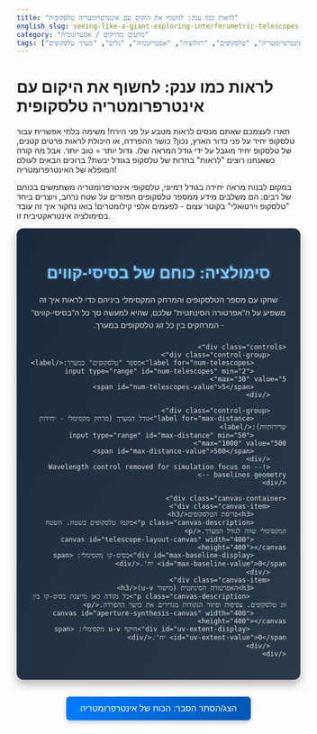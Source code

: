 ```yaml
---
title: "לראות כמו ענק: לחשוף את היקום עם אינטרפרומטריה טלסקופית"
english_slug: seeing-like-a-giant-exploring-interferometric-telescopes
category: "מדעים מדויקים / אסטרונומיה"
tags: ["אינטרפרומטריה", "טלסקופים", "רזולוציה", "אסטרונומיה", "גלים", "מערך טלסקופים", "UV plane"]
---
```

# לראות כמו ענק: לחשוף את היקום עם אינטרפרומטריה טלסקופית

תארו לעצמכם שאתם מנסים לראות מטבע על פני הירח! משימה בלתי אפשרית עבור טלסקופ יחיד על פני כדור הארץ, נכון? כושר ההפרדה, או היכולת לראות פרטים קטנים, של טלסקופ יחיד מוגבל על ידי גודל המראה שלו. גדול יותר = טוב יותר. אבל מה קורה כשאנחנו רוצים "לראות" בחדות של טלסקופ בגודל יבשת? ברוכים הבאים לעולם המופלא של האינטרפרומטריה!

במקום לבנות מראה יחידה בגודל דמיוני, טלסקופי אינטרפרומטריה משתמשים בכוחם של רבים: הם משלבים מידע ממספר טלסקופים הפזורים על שטח נרחב, ויוצרים ביחד "טלסקופ וירטואלי" בקוטר עצום - לפעמים אלפי קילומטרים! בואו נחקור איך זה עובד בסימולציה אינטראקטיבית זו.

<div id="interferometry-app" dir="rtl">
    <h2>סימולציה: כוחם של בסיסי-קווים</h2>
    <p>שחקו עם מספר הטלסקופים והמרחק המקסימלי ביניהם כדי לראות איך זה משפיע על ה"אפרטורה הסינתטית" שלכם, שהיא למעשה סך כל ה"בסיסי-קווים" - המרחקים בין כל זוג טלסקופים במערך.</p>

    <div class="controls">
        <div class="control-group">
            <label for="num-telescopes">מספר "טלסקופים" במערך:</label>
            <input type="range" id="num-telescopes" min="2" max="30" value="5">
            <span id="num-telescopes-value">5</span>
        </div>

        <div class="control-group">
            <label for="max-distance">גודל המערך (מרחק מקסימלי - יחידות שרירותיות):</label>
            <input type="range" id="max-distance" min="50" max="1000" value="500">
            <span id="max-distance-value">500</span>
        </div>
        <!-- Wavelength control removed for simulation focus on baselines geometry -->
    </div>

    <div class="canvas-container">
        <div class="canvas-item">
            <h3>פריסת הטלסקופים</h3>
            <p class="canvas-description">מקמו טלסקופים בשטח. השטח המקסימלי שווה לגודל המערך.</p>
            <canvas id="telescope-layout-canvas" width="400" height="400"></canvas>
            <div id="max-baseline-display">בסיס-קו מקסימלי: <span id="max-baseline-value">0</span> יח'.</div>
        </div>
        <div class="canvas-item">
            <h3>האפרטורה הסינתטית (מישור u-v)</h3>
             <p class="canvas-description">כל נקודה כאן מייצגת בסיס-קו בין זוג טלסקופים. צפיפות ופיזור הנקודות מגדירים את כושר ההפרדה.</p>
            <canvas id="aperture-synthesis-canvas" width="400" height="400"></canvas>
             <div id="uv-extent-display">היקף u-v מקסימלי: <span id="uv-extent-value">0</span> יח'.</div>
        </div>
    </div>
</div>

<style>
/* כללי */
#interferometry-app {
    font-family: 'Arial', sans-serif; /* Use a common, clean font */
    padding: 25px;
    background: linear-gradient(to bottom right, #1a2a3a, #2a3a4a); /* Subtle dark gradient */
    border-radius: 12px;
    margin-bottom: 30px;
    text-align: right;
    color: #e0e0e0; /* Light grey text */
    box-shadow: 0 8px 16px rgba(0, 0, 0, 0.3); /* Deeper shadow */
}

#interferometry-app h2 {
    text-align: center;
    color: #7fc9ff; /* Bright blue for headings */
    margin-bottom: 20px;
    font-size: 2em; /* Larger heading */
    text-shadow: 0 0 5px rgba(127, 201, 255, 0.5); /* Subtle glow */
}

#interferometry-app h3 {
    text-align: center;
    color: #b3e0ff; /* Lighter blue */
    margin-bottom: 10px;
    font-size: 1.5em;
}

#interferometry-app p {
    text-align: center;
    margin-bottom: 20px;
    line-height: 1.6;
}

.canvas-description {
    font-size: 0.9em;
    color: #c0c0c0; /* Slightly darker grey */
    margin-top: -10px; /* Pull closer to heading */
    min-height: 30px; /* Reserve space */
}


/* Controls Styling */
.controls {
    display: flex;
    flex-direction: column;
    gap: 20px; /* Increased gap */
    margin-bottom: 30px;
    align-items: center; /* Center controls group */
    background-color: #253545; /* Darker background for controls */
    padding: 20px;
    border-radius: 8px;
    width: 80%; /* Limit width */
    max-width: 600px; /* Max width */
    margin-left: auto; /* Center the block */
    margin-right: auto;
    box-shadow: inset 0 2px 5px rgba(0, 0, 0, 0.2); /* Inner shadow */
}

.control-group {
     display: flex;
     flex-direction: row; /* Arrange label and input horizontally */
     align-items: center;
     justify-content: space-between; /* Space out label and input */
     width: 100%; /* Take full width of controls container */
}

.controls label {
    font-weight: bold;
    color: #e0e0e0;
    flex-grow: 1; /* Allow label to take space */
    text-align: right; /* Align label right */
    margin-left: 15px; /* Space after label */
    min-width: 150px; /* Ensure labels have enough space */
}

.controls input[type="range"] {
    width: 50%; /* Control slider width */
    direction: ltr;
    -webkit-appearance: none; /* Hide default slider */
    appearance: none;
    height: 8px;
    background: #556778; /* Slider track color */
    outline: none;
    opacity: 0.9;
    transition: opacity .2s;
    border-radius: 4px;
}

.controls input[type="range"]:hover {
    opacity: 1;
}

.controls input[type="range"]::-webkit-slider-thumb {
    -webkit-appearance: none;
    appearance: none;
    width: 20px;
    height: 20px;
    background: #7fc9ff; /* Slider thumb color */
    cursor: pointer;
    border-radius: 50%;
    box-shadow: 0 2px 5px rgba(0, 0, 0, 0.2);
}

.controls input[type="range"]::-moz-range-thumb {
    width: 20px;
    height: 20px;
    background: #7fc9ff;
    cursor: pointer;
    border-radius: 50%;
    box-shadow: 0 2px 5px rgba(0, 0, 0, 0.2);
}


.controls span {
    min-width: 40px; /* Ensure value has enough space */
    display: inline-block;
    text-align: left;
    color: #b3e0ff;
    font-weight: bold;
}


/* Canvas Container & Items */
.canvas-container {
    display: flex;
    flex-wrap: wrap; /* Allow wrapping on smaller screens */
    justify-content: center;
    gap: 30px; /* Increased gap between canvases */
}

.canvas-item {
    text-align: center;
    background-color: #253545; /* Darker background for canvas items */
    padding: 20px;
    border-radius: 10px;
    box-shadow: 0 4px 8px rgba(0, 0, 0, 0.2); /* Subtle shadow */
    min-width: 300px;
    flex-grow: 1; /* Allow items to grow */
    max-width: 450px; /* Max width for larger screens */
    display: flex; /* Use flex to arrange contents */
    flex-direction: column;
    align-items: center;
}


canvas {
    border: 1px solid #556778; /* Border color matching slider track */
    background-color: #1a2a3a; /* Very dark background for canvas */
    margin-bottom: 15px;
    border-radius: 6px;
}

#max-baseline-display, #uv-extent-display {
    font-size: 0.9em;
    color: #c0c0c0;
    margin-top: 5px;
}

#max-baseline-value, #uv-extent-value {
    font-weight: bold;
    color: #b3e0ff;
}


/* Explanation Toggle Button */
button#toggle-explanation {
    display: block;
    margin: 30px auto; /* Center button */
    padding: 12px 25px; /* Larger padding */
    font-size: 1.1em;
    cursor: pointer;
    background: linear-gradient(to right, #007bff, #0056b3); /* Blue gradient */
    color: white;
    border: none;
    border-radius: 6px;
    transition: all 0.3s ease; /* Smooth transition for hover */
    box-shadow: 0 4px 8px rgba(0, 0, 0, 0.2);
}

button#toggle-explanation:hover {
    background: linear-gradient(to right, #0056b3, #003d82);
    box-shadow: 0 6px 12px rgba(0, 0, 0, 0.3);
    transform: translateY(-2px); /* Slight lift effect */
}

button#toggle-explanation:active {
    transform: translateY(0); /* Press effect */
    box-shadow: 0 2px 4px rgba(0, 0, 0, 0.2);
}

/* Explanation Block */
#explanation {
    display: none; /* Initially hidden */
    margin-top: 20px;
    padding: 25px;
    background-color: #253545; /* Matching controls background */
    border-right: 5px solid #7fc9ff; /* Blue border on the right for RTL */
    border-radius: 8px;
    color: #e0e0e0;
    line-height: 1.7; /* Increased line height */
    box-shadow: 0 4px 8px rgba(0, 0, 0, 0.2);
    text-align: right; /* Ensure text is right aligned */
}

#explanation h2 {
    color: #7fc9ff; /* Matching heading color */
    margin-top: 0;
    margin-bottom: 15px;
    font-size: 1.8em;
    text-align: right; /* Align explanation heading right */
    text-shadow: none; /* Remove glow from explanation heading */
}

#explanation p {
    margin-bottom: 18px; /* Increased spacing */
    text-align: right; /* Ensure text is right aligned */
}

#explanation ul {
    margin-bottom: 18px;
    padding-right: 20px; /* Add padding for bullets */
    list-style: disc outside; /* Use discs, outside the padding */
    text-align: right; /* Ensure list is right aligned */
}

#explanation li {
    margin-bottom: 10px;
    text-align: right; /* Ensure list items are right aligned */
}

/* Responsive adjustments */
@media (max-width: 768px) {
    .controls {
        width: 95%;
        padding: 15px;
        gap: 15px;
    }
    .control-group {
        flex-direction: column; /* Stack label and input vertically */
        align-items: flex-end; /* Align items to the right */
    }
     .controls label {
         width: 100%; /* Label takes full width */
         text-align: right; /* Ensure label is right-aligned */
         margin-left: 0; /* Remove left margin */
         margin-bottom: 5px; /* Space below label */
    }
    .controls input[type="range"] {
        width: 95%; /* Slider takes more width */
    }
    .controls span {
         width: 100%;
         text-align: right; /* Align value right */
    }
    .canvas-container {
        flex-direction: column; /* Stack canvases vertically */
        gap: 20px;
    }
    .canvas-item {
        padding: 15px;
    }
    canvas {
        width: 100%; /* Canvases take full width */
        height: auto; /* Height adjusts */
    }
}

</style>

<button id="toggle-explanation">הצג/הסתר הסבר: הכוח של אינטרפרומטריה</button>

<div id="explanation">
    <h2>הסבר: הכוח האדיר של אינטרפרומטריה טלסקופית</h2>

    <p>מדוע טלסקופים גדולים יותר רואים טוב יותר? התשובה טמונה בתופעת העקיפה (דיפרקציה). אור שמגיע ממקור רחוק יוצר תבנית עקיפה כשהוא עובר דרך צמצם (הפתח או המראה של הטלסקופ). ככל שהצמצם גדול יותר, תבנית העקיפה קטנה יותר, וזה אומר ששני אובייקטים קרובים בשמיים ייראו בנפרד ולא כמקור מטושטש אחד. כושר ההפרדה הטוב ביותר האפשרי לטלסקופ יחיד נתון על ידי יחס פשוט: אורך הגל הנצפה חלקי קוטר הטלסקופ.</p>

    <p>ככל שאנו צופים באורכי גל ארוכים יותר (כמו גלי רדיו) או רוצים לראות פרטים קטנים יותר (דורש רזולוציה גבוהה מאוד), היינו זקוקים לטלסקופים בקטרים בלתי נתפסים. בניית טלסקופים אופטיים יחידים מעבר לקוטר מסוים (כמו 8-10 מטרים) הופכת להיות מורכבת, יקרה וכמעט בלתי אפשרית הנדסית בגלל המשקל העצום והצורך לשמור על צורה מושלמת.</p>

    <p>כאן נכנסת לתמונה האינטרפרומטריה הטלסקופית - פתרון גאוני שמנצל את טבע הגלים של האור. במקום לאסוף אור במראה יחידה ענקית, מערך אינטרפרומטרי אוסף אור באמצעות מספר טלסקופים קטנים יותר המפוזרים על שטח גדול. האותות הנקלטים בכל טלסקופ נשלחים למעבד מרכזי.</p>

    <p>הקסם קורה כשהאותות משולבים. אור שמגיע ממקור רחוק מגיע לכל טלסקופ בזמנים שונים ועם הפרשי פאזה קטנים, בהתאם למיקום המדויק של כל טלסקופ במערך. כאשר משלבים את האותות הללו, הם יוצרים תבנית התאבכות - אזורים בהם הגלים מחזקים זה את זה (התאבכות בונה) ואזורים בהם הם מבטלים זה את זה (התאבכות הורסת). ניתוח מדוקדק של תבנית ההתאבכות הזו, המכונה "היכרות" (visibility), מאפשר לשחזר תמונה מפורטת של המקור האסטרונומי.</p>

    <p>התובנה המרכזית היא שכושר ההפרדה של מערך אינטרפרומטרי אינו נקבע על ידי גודל הטלסקופים הבודדים, אלא על ידי **המרחק המקסימלי בין שני טלסקופים כלשהם במערך**. מרחק זה נקרא "בסיס-קו" (baseline). ככל שהבסיס-קו המקסימלי גדול יותר, כך כושר ההפרדה של המערך גבוה יותר. למעשה, מערך אינטרפרומטרי עם בסיס-קו מקסימלי של 100 קילומטרים משיג רזולוציה השקולה לזו של טלסקופ יחיד עם מראה בקוטר 100 קילומטרים - זוהי ה"אפרטורה הסינתטית" (Synthetic Aperture) שראיתם בסימולציה.</p>

    <p>מישור ה-u-v בסימולציה מייצג למעשה את תבנית הדגימה של "האפרטורה הסינתטית" במרחב מסוים שקשור לתמונה אותה רוצים לשחזר. כל זוג טלסקופים במערך תורם נקודה (ובעצם שתי נקודות סימטריות) למישור זה, במיקום שנקבע על ידי וקטור הבסיס-קו ביניהם. ככל שיש יותר טלסקופים (יותר בסיסי-קווים, כלומר יותר נקודות במישור ה-u-v) וככל שהבסיסי-קווים ארוכים יותר (הנקודות מפוזרות רחוק יותר ממרכז מישור ה-u-v), כך תמונת האובייקט שתשוחזר תהיה מפורטת וחדה יותר. המערך "מכסה" את מישור ה-u-v ודוגם אותו בנקודות שונות.</p>

    <p>אינטרפרומטריה פתחה בפנינו צוהר ליקום ברזולוציות חסרות תקדים, במיוחד בתחומי הרדיו והאינפרה-אדום, שם אורכי הגל ארוכים יותר ומגבלת הדיפרקציה משמעותית יותר עבור טלסקופים יחידים. מערכים מפורסמים כמו ה-VLA, ה-VLTI, ו-ALMA מאפשרים לנו לחקור תופעות אסטרופיזיות בפירוט עוצר נשימה - מלידות כוכבים וכוכבי לכת, דרך גלקסיות רחוקות, ועד לאופק האירועים של חורים שחורים סופרמאסיביים (כמו במקרה של פרויקט ה-Event Horizon Telescope ששילב מערכי רדיו גלובליים ליצירת "טלסקופ" בגודל כדור הארץ).</p>
</div>


<script>
document.addEventListener('DOMContentLoaded', () => {
    const numTelescopesSlider = document.getElementById('num-telescopes');
    const numTelescopesValue = document.getElementById('num-telescopes-value');
    const maxDistanceSlider = document.getElementById('max-distance');
    const maxDistanceValue = document.getElementById('max-distance-value');
    const maxBaselineDisplay = document.getElementById('max-baseline-value');
    const uvExtentDisplay = document.getElementById('uv-extent-value');
    const layoutCanvas = document.getElementById('telescope-layout-canvas');
    const apertureCanvas = document.getElementById('aperture-synthesis-canvas');
    const toggleButton = document.getElementById('toggle-explanation');
    const explanationDiv = document.getElementById('explanation');

    const layoutCtx = layoutCanvas.getContext('2d');
    const apertureCtx = apertureCanvas.getContext('2d');

    let telescopes = [];
    const animationDuration = 300; // ms for simple animations

    function updateDisplayValues() {
        numTelescopesValue.textContent = numTelescopesSlider.value;
        maxDistanceValue.textContent = maxDistanceSlider.value;
    }

    function generateTelescopeLayout() {
        const num = parseInt(numTelescopesSlider.value);
        const maxDist = parseInt(maxDistanceSlider.value);
        telescopes = [];
        for (let i = 0; i < num; i++) {
            // Place telescopes randomly within a square area defined by maxDist
            // This gives a rectangular/square array capability, common in radio astronomy
            const x = (Math.random() * 2 - 1) * maxDist / 2; // Random x between -maxDist/2 and +maxDist/2
            const y = (Math.random() * 2 - 1) * maxDist / 2; // Random y between -maxDist/2 and +maxDist/2
            telescopes.push({ x: x, y: y });
        }
    }

     function findMaxBaseline() {
        let maxSqDist = 0;
        let tel1 = null;
        let tel2 = null;

        if (telescopes.length < 2) {
            return { distance: 0, tel1: null, tel2: null };
        }

        for (let i = 0; i < telescopes.length; i++) {
            for (let j = i + 1; j < telescopes.length; j++) {
                const dx = telescopes[i].x - telescopes[j].x;
                const dy = telescopes[i].y - telescopes[j].y;
                const sqDist = dx * dx + dy * dy;
                if (sqDist > maxSqDist) {
                    maxSqDist = sqDist;
                    tel1 = telescopes[i];
                    tel2 = telescopes[j];
                }
            }
        }
        return { distance: Math.sqrt(maxSqDist), tel1: tel1, tel2: tel2 };
    }


    function drawLayout(animationProgress = 1) {
        const canvasSize = layoutCanvas.width;
        const center = canvasSize / 2;
        const maxDist = parseInt(maxDistanceSlider.value);
        // Scale maxDist/2 (half the square side) to canvas edge
        const scale = (canvasSize / 2) / (maxDist / 2);

        layoutCtx.clearRect(0, 0, canvasSize, canvasSize);

        // Draw boundary square (optional, but good visualization of maxDist area)
        // layoutCtx.strokeStyle = '#444';
        // layoutCtx.strokeRect(center - maxDist/2 * scale, center - maxDist/2 * scale, maxDist * scale, maxDist * scale);


        // Draw center origin
        layoutCtx.fillStyle = '#888';
        layoutCtx.beginPath();
        layoutCtx.arc(center, center, 4, 0, Math.PI * 2);
        layoutCtx.fill();

         // Draw max baseline line
        const maxBaseline = findMaxBaseline();
        if (maxBaseline.tel1 && maxBaseline.tel2) {
            const x1 = center + maxBaseline.tel1.x * scale;
            const y1 = center + maxBaseline.tel1.y * scale;
            const x2 = center + maxBaseline.tel2.x * scale;
            const y2 = center + maxBaseline.tel2.y * scale;

            layoutCtx.strokeStyle = '#ff6666'; // Reddish for emphasis
            layoutCtx.lineWidth = 2;
            layoutCtx.beginPath();
            layoutCtx.moveTo(x1, y1);
            layoutCtx.lineTo(x2, y2);
            layoutCtx.stroke();

            // Update display value
            maxBaselineDisplay.textContent = maxBaseline.distance.toFixed(0); // Display integer value
        } else {
             maxBaselineDisplay.textContent = '0';
        }

        // Draw telescopes
        layoutCtx.fillStyle = '#7fc9ff'; // Blue color
        telescopes.forEach((tel, index) => {
             // Simple fade-in animation based on index and progress if needed,
             // For now, just draw based on current positions.
            layoutCtx.beginPath();
            // Scale and translate coordinates
            const drawX = center + tel.x * scale;
            const drawY = center + tel.y * scale;
            layoutCtx.arc(drawX, drawY, 6, 0, Math.PI * 2); // Slightly larger dots
            layoutCtx.fill();
        });
    }

    function drawApertureSynthesis(animationProgress = 1) {
        const canvasSize = apertureCanvas.width;
        const center = canvasSize / 2;
        const maxDist = parseInt(maxDistanceSlider.value);
        // The max baseline defines the max extent in the u-v plane
        const maxBaseline = findMaxBaseline().distance;
        // Scale the max baseline (max extent of u-v) to the canvas edge
        const uvScale = (canvasSize / 2) / maxBaseline;


        apertureCtx.clearRect(0, 0, canvasSize, canvasSize);

        // Draw center origin (represents baseline of telescope with itself - (0,0))
        apertureCtx.fillStyle = '#888';
        apertureCtx.beginPath();
        apertureCtx.arc(center, center, 4, 0, Math.PI * 2); // Larger dot for origin
        apertureCtx.fill();

        // Draw circle representing the full u-v extent
        if (maxBaseline > 0) {
             apertureCtx.strokeStyle = '#ff6666'; // Reddish for emphasis
             apertureCtx.lineWidth = 2;
             apertureCtx.beginPath();
             apertureCtx.arc(center, center, maxBaseline * uvScale, 0, Math.PI * 2);
             apertureCtx.stroke();

             // Update display value for uv extent
             uvExtentDisplay.textContent = (maxBaseline * 2).toFixed(0); // Diameter is max baseline * 2
        } else {
             uvExtentDisplay.textContent = '0';
        }


        // Draw uv points (baselines)
        apertureCtx.fillStyle = '#b3e0ff'; // Light blue points
        const pointSize = 2.5; // Slightly larger points

        // Add the (0,0) point explicitly again for clarity if needed, but origin arc covers it.
        // apertureCtx.beginPath();
        // apertureCtx.arc(center, center, pointSize, 0, Math.PI * 2);
        // apertureCtx.fill();

        let drawnPoints = 0;
        const totalPoints = telescopes.length * (telescopes.length - 1) / 2 * 2; // Number of unique baseline pairs * 2 (for symmetry)

        for (let i = 0; i < telescopes.length; i++) {
            for (let j = i + 1; j < telescopes.length; j++) {
                const tel_i = telescopes[i];
                const tel_j = telescopes[j];

                // Calculate baseline vector (u, v) relative to array center
                const u = (tel_i.x - tel_j.x) * uvScale;
                const v = (tel_i.y - tel_j.y) * uvScale;

                // Plot the (u, v) point
                 if (drawnPoints / totalPoints <= animationProgress) {
                    apertureCtx.beginPath();
                    apertureCtx.arc(center + u, center + v, pointSize, 0, Math.PI * 2);
                    apertureCtx.fill();
                    drawnPoints++;
                 }


                // Plot the (-u, -v) point (since baselines are symmetric)
                 if (drawnPoints / totalPoints <= animationProgress) {
                    apertureCtx.beginPath();
                    apertureCtx.arc(center - u, center - v, pointSize, 0, Math.PI * 2);
                    apertureCtx.fill();
                    drawnPoints++;
                 }
            }
        }
         // Simple animation: draw points gradually
         if (animationProgress < 1) {
             requestAnimationFrame(() => drawApertureSynthesis(animationProgress + 0.05)); // Adjust 0.05 for speed
         }
    }

    function updateSimulation() {
        generateTelescopeLayout(); // Regenerate random layout based on current sliders
        drawLayout(); // Draw layout immediately
        drawApertureSynthesis(); // Start aperture drawing animation
    }

    // Initial setup
    updateDisplayValues();
    updateSimulation();

    // Event listeners for controls - use 'change' for better performance or 'input' for continuous update
    numTelescopesSlider.addEventListener('change', () => {
        updateDisplayValues();
        updateSimulation(); // Update simulation on change
    });
     numTelescopesSlider.addEventListener('input', () => {
         updateDisplayValues(); // Only update value display continuously
     });


    maxDistanceSlider.addEventListener('change', () => {
        updateDisplayValues();
        updateSimulation(); // Update simulation on change
    });
    maxDistanceSlider.addEventListener('input', () => {
         updateDisplayValues(); // Only update value display continuously
    });


    // Explanation toggle
    toggleButton.addEventListener('click', () => {
        const isHidden = explanationDiv.style.display === 'none' || explanationDiv.style.display === '';
        explanationDiv.style.display = isHidden ? 'block' : 'none';
        toggleButton.textContent = isHidden ? 'הסתר הסבר: הכוח של אינטרפרומטריה' : 'הצג/הסתר הסבר: הכוח של אינטרפרומטריה';
    });

    // Add a resize observer to redraw if canvas size changes (optional, more complex)
    // const resizeObserver = new ResizeObserver(entries => {
    //     for (let entry of entries) {
    //         if (entry.target.id === 'telescope-layout-canvas' || entry.target.id === 'aperture-synthesis-canvas') {
    //              // Need to potentially update canvas dimensions based on parent size
    //              // entry.target.width = entry.contentRect.width;
    //              // entry.target.height = entry.contentRect.height;
    //             updateSimulation(); // Redraw on resize
    //         }
    //     }
    // });
    // resizeObserver.observe(layoutCanvas.parentElement); // Observe the parent div
    // resizeObserver.observe(apertureCanvas.parentElement);

});
</script>
